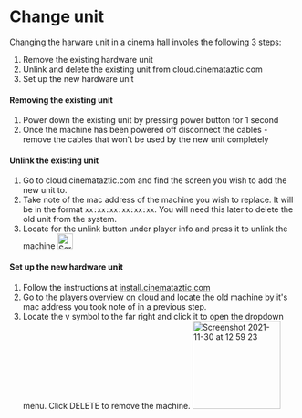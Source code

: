 # Change unit
Changing the harware unit in a cinema hall involes the following 3 steps: 
1. Remove the existing hardware unit
2. Unlink and delete the existing unit from cloud.cinemataztic.com
4. Set up the new hardware unit

#### Removing the existing unit
1. Power down the existing unit by pressing power button for 1 second
2. Once the machine has been powered off disconnect the cables - remove the cables that won't be used by the new unit completely

#### Unlink the existing unit
1. Go to cloud.cinemataztic.com and find the screen you wish to add the new unit to.
2. Take note of the mac address of the machine you wish to replace. It will be in the format `xx:xx:xx:xx:xx:xx`. You will need this later to delete the old unit from the system.
3. Locate for the unlink button under player info and press it to unlink the machine <img width="27" alt="Screenshot 2021-11-30 at 12 54 58" src="https://user-images.githubusercontent.com/6972570/144042892-a36728f2-8fce-4119-93ff-0abc3823f5c5.png">

#### Set up the new hardware unit
1. Follow the instructions at [install.cinemataztic.com](http://install.cinemataztic.com)
2. Go to the [players overview](https://cloud.cinemataztic.com/#/players) on cloud and locate the old machine by it's mac address you took note of in a previous step.
3. Locate the v symbol to the far right and click it to open the dropdown menu. Click DELETE to remove the machine. <img width="154" alt="Screenshot 2021-11-30 at 12 59 23" src="https://user-images.githubusercontent.com/6972570/144043513-6bda84e2-5a4c-4bed-84a3-4035c6c4db9b.png">
